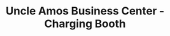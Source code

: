 ---
title: "Uncle Amos Business Center - Charging Booth"
url: /ganta/uncle-amos-business-center-charging-booth/
shop: Elektronik
---